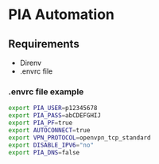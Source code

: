 # PIA Automation

## Requirements

- Direnv
- .envrc file

### .envrc file example

```sh
export PIA_USER=p12345678
export PIA_PASS=abCDEFGHIJ
export PIA_PF=true
export AUTOCONNECT=true
export VPN_PROTOCOL=openvpn_tcp_standard
export DISABLE_IPV6="no"
export PIA_DNS=false
```